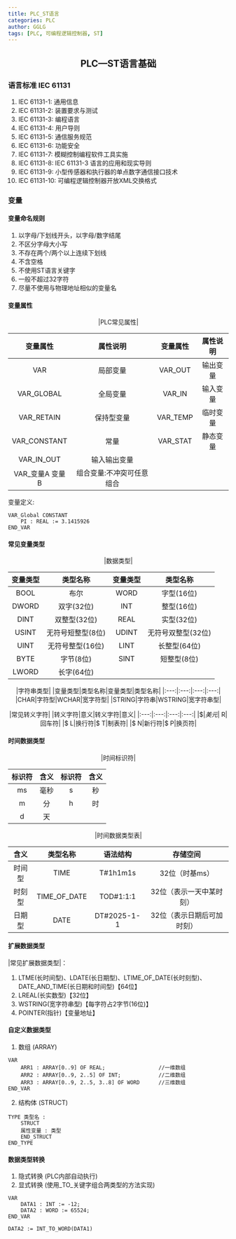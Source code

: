 ```yaml
---
title: PLC_ST语言
categories: PLC
author: GGLG
tags: [PLC, 可编程逻辑控制器, ST]
---
```


## <center>PLC—ST语言基础

### 语言标准 IEC 61131


1. IEC 61131-1: 通用信息
2. IEC 61131-2: 装置要求与测试
3. IEC 61131-3: 编程语言
4. IEC 61131-4: 用户导则
5. IEC 61131-5: 通信服务规范
6. IEC 61131-6: 功能安全
7. IEC 61131-7: 模糊控制编程软件工具实施
8. IEC 61131-8: IEC 61131-3 语言的应用和现实导则
9. IEC 61131-9: 小型传感器和执行器的单点数字通信接口技术
10. IEC 61131-10: 可编程逻辑控制器开放XML交换格式


### 变量

#### 变量命名规则


1. 以字母/下划线开头，以字母/数字结尾
2. 不区分字母大小写
3. 不存在两个/两个以上连续下划线
4. 不含空格
5. 不使用ST语言关键字
6. 一般不超过32字符
7. 尽量不使用与物理地址相似的变量名


#### 变量属性

<center>|PLC常见属性|

|变量属性|属性说明|变量属性|属性说明|
|:---:|:---:|:---:|:---:|
|VAR|局部变量|VAR_OUT|输出变量|
|VAR_GLOBAL|全局变量|VAR_IN|输入变量|
|VAR_RETAIN|保持型变量|VAR_TEMP|临时变量|
|VAR_CONSTANT|常量|VAR_STAT|静态变量|
|VAR_IN_OUT|输入输出变量|
|VAR_变量A 变量B|组合变量:不冲突可任意组合

</center>

变量定义:

```
VAR_Global CONSTANT
    PI : REAL := 3.1415926
END_VAR
```
#### 常见变量类型
<center>|数据类型|

|变量类型|类型名称|变量类型|类型名称|
|:---:|:---:|:---:|:---:|
|BOOL|布尔|WORD|字型(16位)|
|DWORD|双字(32位)|INT|整型(16位)|
|DINT|双整型(32位)|REAL|实型(32位)|
|USINT|无符号短整型(8位)|UDINT|无符号双整型(32位)|
|UINT|无符号整型(16位)|LINT|长整型(64位)|
|BYTE|字节(8位)|SINT|短整型(8位)|
|LWORD|长字(64位)|||
</center>

<center>

|字符串类型|
|变量类型|类型名称|变量类型|类型名称|
|:---:|:---:|:---:|:---:|
|CHAR|字符型|WCHAR|宽字符型|
|STRING|字符串|WSTRING|宽字符串型|

</center>


<center>

|常见转义字符|
|转义字符|意义|转义字符|意义|
|:---:|:---:|:---:|:---:|
|$$|美元|$ R|回车符|
|$ L|换行符|$ T|制表符|
|$ N|新行符|$ P|换页符|

</center>

#### 时间数据类型

<center>

|时间标识符|

|标识符|含义|标识符|含义|
|:---:|:---:|:---:|:---:|
|ms|毫秒|s|秒|
|m|分|h|时|
|d|天|


</center>

<center>

|时间数据类型表|

|含义|类型名称|语法结构|存储空间|
|:---:|:---:|:---:|:---:|
|时间型|TIME|T#1h1m1s|32位（时基ms）|
|时刻型|TIME_OF_DATE|TOD#1:1:1|32位（表示一天中某时刻）|
|日期型|DATE|DT#2025-1-1|32位（表示日期后可加时刻）|

</center>

#### 扩展数据类型

|常见扩展数据类型|：

1. LTME(长时间型)、LDATE(长日期型)、LTIME_OF_DATE(长时刻型)、DATE_AND_TIME(长日期和时间型)【64位】
2. LREAL(长实数型)【32位】
3. WSTRING(宽字符串型)【每字符占2字节(16位)】
4. POINTER(指针)【变量地址】

#### 自定义数据类型

1. 数组 (ARRAY)
```
VAR
    ARR1 : ARRAY[0..9] OF REAL;                 //一维数组
    ARR2 : ARRAY[0..9, 2..5] OF INT;            //二维数组
    ARR3 : ARRAY[0..9, 2..5, 3..8] OF WORD      //三维数组
END_VAR
```
2. 结构体 (STRUCT)
```
TYPE 类型名 :
    STRUCT
    属性变量 : 类型
    END_STRUCT
END_TYPE
```

#### 数据类型转换
1. 隐式转换 (PLC内部自动执行)
2. 显式转换 (使用_TO_关键字组合两类型的方法实现)
```
VAR
    DATA1 : INT := -12;
    DATA2 : WORD := 65524;
END_VAR

DATA2 := INT_TO_WORD(DATA1)
```
